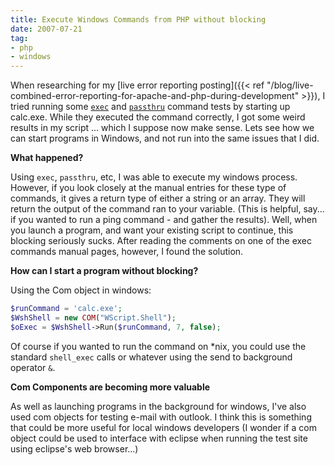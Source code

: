 ```yaml
---
title: Execute Windows Commands from PHP without blocking
date: 2007-07-21
tag:
- php
- windows
---
```

When researching for my [live error reporting posting]({{< ref "/blog/live-combined-error-reporting-for-apache-and-php-during-development" >}}), I tried running some [`exec`](http://us.php.net/manual/en/function.exec.php) and [`passthru`](http://us.php.net/manual/en/function.passthru.php) command tests by starting up calc.exe.  While they executed the command correctly, I got some weird results in my script ... which I suppose now make sense.  Lets see how we can start programs in Windows, and not run into the same issues that I did.

<!--more-->

**What happened?**

Using `exec`, `passthru`, etc, I was able to execute my windows process.  However, if you look closely at the manual entries for these type of commands, it gives a return type of either a string or an array.  They will return the output of the command ran to your variable.  (This is helpful, say... if you wanted to run a ping command - and gather the results).  Well, when you launch a program, and want your existing script to continue, this blocking seriously sucks.  After reading the comments on one of the exec commands manual pages, however, I found the solution.

**How can I start a program without blocking?**

Using the Com object in windows:

```php
$runCommand = 'calc.exe';
$WshShell = new COM("WScript.Shell");
$oExec = $WshShell->Run($runCommand, 7, false);
```

Of course if you wanted to run the command on *nix, you could use the standard `shell_exec` calls or whatever using the send to background operator `&`.

**Com Components are becoming more valuable**

As well as launching programs in the background for windows, I've also used com objects for testing e-mail with outlook.  I think this is something that could be more useful for local windows developers (I wonder if a com object could be used to interface with eclipse when running the test site using eclipse's web browser...)
